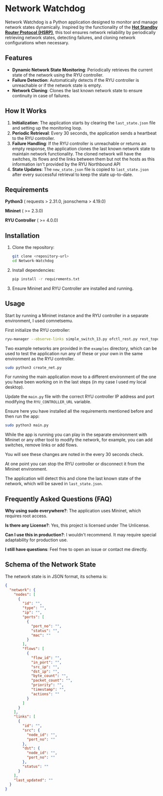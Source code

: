 

# Network Watchdog

Network Watchdog is a Python application designed to monitor and manage network states dynamically. Inspired by the functionality of the **[Hot Standby Router Protocol (HSRP)](https://www.cisco.com/c/en/us/support/docs/ip/hot-standby-router-protocol-hsrp/9234-hsrpguidetoc.html)**, this tool ensures network reliability by periodically retrieving network states, detecting failures, and cloning network configurations when necessary.

## Features

- **Dynamic Network State Monitoring**: Periodically retrieves the current state of the network using the RYU controller.
- **Failure Detection**: Automatically detects if the RYU controller is unreachable or if the network state is empty.
- **Network Cloning**: Clones the last known network state to ensure continuity in case of failures.

## How It Works

1. **Initialization**: The application starts by clearing the `last_state.json` file and setting up the monitoring loop.
2. **Periodic Retrieval**: Every 30 seconds, the application sends a heartbeat to the RYU controller. 
3. **Failure Handling**: If the RYU controller is unreachable or returns an empty response, the application clones the last known network state to maintain network functionality.
The cloned network will have the switches, its flows and the links between them but not the hosts as this information
   isn't provided by the RYU Northbound API 
4. **State Updates**: The `new_state.json` file is copied to `last_state.json` after every successful retrieval to keep the state up-to-date.

## Requirements

**Python3** ( requests > 2.31.0, jsonschema > 4.19.0)

**Mininet** ( >= 2.3.0)

**RYU Controller** ( >= 4.0.0)


## Installation

1. Clone the repository:
   ```bash
   git clone <repository-url>
   cd Network-Watchdog
   ```

2. Install dependencies:
   ```bash
   pip install -r requirements.txt
   ```

3. Ensure Mininet and RYU Controller are installed and running.

## Usage

Start by running a Mininet instance and the RYU controller in a separate environment, I used comnetsemu.

First initialize the RYU controller:
```bash
ryu-manager --observe-links simple_switch_13.py ofctl_rest.py rest_topology.py ws_topology.py
```

Two example networks are provided in the `examples` directory, which can be used to test the application run any of these or your own
in the same environment as the RYU controller.

```bash
sudo python3 create_net.py
```

For running the main application move to a different environment of the one you have been
working on in the last steps (in my case I used my local desktop). 

Update the `main.py` file with the correct RYU controller IP address and port modifying the `RYU_CONTROLLER_URL` variable. 

Ensure here you have installed all the requirements mentioned before and then run the app:

```bash
sudo python3 main.py
```

While the app is running you can play in the separate environment with  Mininet or any other tool to modify the network, for example, you can add switches, remove links or add flows. 

You will see these changes are noted in the every 30 seconds check. 

At one point you can stop the RYU controller or disconnect it from the Mininet environment.

The application will detect this and clone the last known state of the network, which will be saved in `last_state.json`.

## Frequently Asked Questions (FAQ)

**Why using sudo everywhere?**: The application uses Mininet, which requires root access.

**Is there any License?**: Yes, this project is licensed under The Unlicense.

**Can I use this in production?**: I wouldn't recommend. It may require special adaptability for production use.

**I still have questions**: Feel free to open an issue or contact me directly.

## Schema of the Network State

The network state is in JSON format, its schema is:

```json
{
  "network": {
    "nodes": [
      {
        "id": "",
        "type": "",
        "ip": "",
        "ports": [
          {
            "port_no": "",
            "status": "",
            "mac": ""
          }
        ],
        "flows": [
          {
            "flow_id": "",
            "in_port": "",
            "src_ip": "",
            "dst_ip": "",
            "byte_count": "",
            "packet_count": "",
            "priority": "",
            "timestamp": "",
            "actions": ""
          }
        ]
      }
    ],
    "links": [
      {
        "id": "",
        "src": {
          "node_id": "",
          "port_no": ""
        },
        "dst": {
          "node_id": "",
          "port_no": ""
        },
        "status": ""
      }
    ],
    "last_updated": ""
  }
}
```



